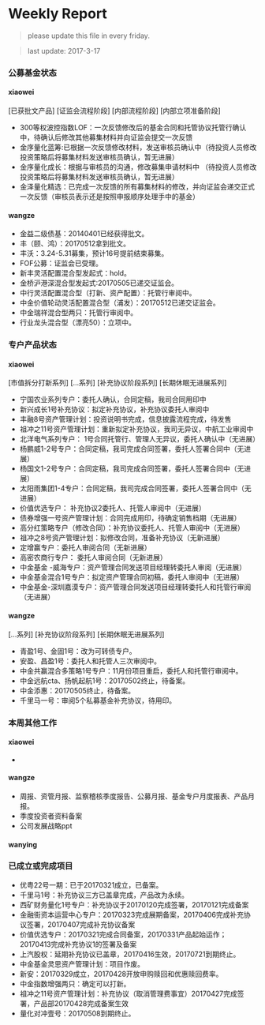 # Weekly Report

>please update this file in every friday.

>last update: 2017-3-17


### 公募基金状态
#### xiaowei
[已获批文产品]
[证监会流程阶段]
[内部流程阶段]
[内部立项准备阶段]
- 300等权波控指数LOF：一次反馈修改后的基金合同和托管协议托管行确认中，待确认后修改其他募集材料并向证监会提交一次反馈
- 金序量化蓝筹:已根据一次反馈修改材料，发送审核员确认中（待投资人员修改投资策略后将募集材料发送审核员确认，暂无进展）
- 金序量化成长：根据与审核员的沟通，修改募集申请材料中 （待投资人员修改投资策略后将募集材料发送审核员确认，暂无进展）
- 金泽量化精选：已完成一次反馈的所有募集材料的修改，并向证监会递交正式一次反馈（审核员表示还是按照申报顺序处理手中的基金）
#### wangze
- 金益二级债基：20140401已经获得批文。
- 丰（颐、鸿）：20170512拿到批文。
- 丰沃：3.24-5.31募集，预计16号提前结束募集。
- FOF公募：证监会已受理。
- 新丰灵活配置混合型发起式：hold。
- 金桥沪港深混合型发起式:20170505已递交证监会。
- 中行灵活配置混合型（打新、资产配置）：托管行审阅中。
- 中金价值轮动灵活配置混合型（浦发）：20170512已递交证监会。
- 中金瑞祥混合型两只：托管行审阅中。
- 行业龙头混合型（漂亮50）：立项中。

### 专户产品状态
#### xiaowei
[市值拆分打新系列]
[...系列]
[补充协议阶段系列]
[长期休眠无进展系列]
- 宁国农业系列专户：委托人确认，合同定稿，我司合同用印中
- 新兴成长1号补充协议：拟定补充协议，补充协议委托人审阅中
- 丰融8号资产管理计划：投资说明书完成，信息披露流程完成，待发售
- 祖冲之11号资产管理计划：重新拟定补充协议，我司无异议，中航工业审阅中 
- 北洋电气系列专户： 1号合同托管行、管理人无异议，委托人确认中（无进展） 
- 杨鹏威1-2号专户：合同定稿，我司完成合同签署，委托人签署合同中（无进展） 
- 杨国文1-2号专户：合同定稿，我司完成合同签署，委托人签署合同中（无进展） 
- 太阳雨集团1-4专户：合同定稿，我司完成合同签署，委托人签署合同中（无进展）
- 价值优选专户： 补充协议2委托人、托管人审阅中（无进展） 
- 债券增强一号资产管理计划：合同完成用印，待确定销售档期（无进展） 
- 高分红策略专户（修改合同）：补充协议委托人、托管人审阅中（无进展） 
- 祖冲之8号资产管理计划：拟修改合同，准备补充协议（无新进展）
- 定增赢专户：委托人审阅合同（无新进展）
- 高密农商行专户： 委托人审阅合同（无新进展）
- 中金基金 -威海专户：资产管理合同发送项目经理转委托人审阅（无进展）
- 中金基金混合1号专户：拟定资产管理合同初稿，委托人审阅中（无进展） 
- 中金基金-深圳嘉漠专户：资产管理合同发送项目经理转委托人和托管行审阅（无进展） 

#### wangze
[...系列]
[补充协议阶段系列]
[长期休眠无进展系列]
- 青盈1号、金固1号：改为可转债专户。
- 安盈、昌盈1号：委托人和托管人三次审阅中。
- 中金共赢混合多策略1号专户：11月份项目重启，委托人和托管行审阅中。
- 中金远航cta、扬帆起航1号：20170502终止，待备案。
- 中金添惠：20170505终止，待备案。
- 千里马一号：审阅5个私募基金补充协议，待用印。

### 本周其他工作
#### xiaowei
- 
#### wangze
- 周报、资管月报、监察稽核季度报告、公募月报、基金专户月度报表、产品月报。
- 季度投资者资料备案
- 公司发展战略ppt
#### wanying

### 已成立或完成项目
- 优粤22号一期：已于20170321成立，已备案。
- 千里马1号：补充协议三方已盖章完成，产品改为永续。 
- 西矿财务量化1号专户：补充协议于20170120完成签署，20170121完成备案
- 金融街资本运营中心专户：20170323完成展期备案，20170406完成补充协议签署，20170407完成补充协议备案
- 价值优选专户：20170321完成合同备案，20170331产品起始运作；20170413完成补充协议1的签署及备案
- 上汽股权：延期补充协议已盖章，20170416生效，20170721到期终止。
- 中金基金灵思资产管理计划：项目作废。
- 新安：20170329成立，20170428开放申购赎回和优惠赎回费率。
- 中金指数增强两只：确定可以打新。
- 祖冲之11号资产管理计划：补充协议（取消管理费事宜）20170427完成签署，产品部20170428完成备案生效 
- 量化对冲壹号：20170508到期终止。
